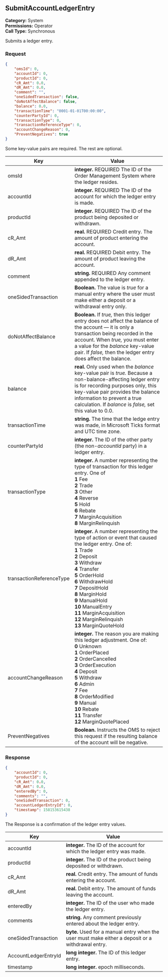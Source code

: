 ## SubmitAccountLedgerEntry

**Category:** System<br />**Permissions:** Operator<br />**Call Type:** Synchronous

Submits a ledger entry.

### Request

```json
{
    "omsId": 0,
    "accountId": 0,
    "productId": 0,
    "cR_Amt": 0.0,
    "dR_Amt": 0.0,
    "comment": "",
    "oneSidedTransaction": false,
    "doNotAffectBalance": false,
    "balance": 0.0,
    "transactionTime": "0001-01-01T00:00:00",
    "counterPartyId": 0,
    "transactionType": 0,
    "transactionReferenceType": 0,
    "accountChangeReason": 0,
    "PreventNegatives": true
}
```
Some key-value pairs are required. The rest are optional.

| Key                      | Value                                                        |
| ------------------------ | ------------------------------------------------------------ |
| omsId                    | **integer.**  REQUIRED The ID of the Order Management System where the ledger resides. |
| accountId                | **integer.** REQUIRED The ID of the account for which the ledger entry is made. |
| productId                | **integer.** REQUIRED The ID of the product being deposited or withdrawn. |
| cR_Amt                   | **real.** REQUIRED Credit entry. The amount of product entering the account. |
| dR_Amt                   | **real.** REQUIRED Debit entry. The amount of product leaving the account. |
| comment                  | **string.** REQUIRED Any comment appended to the ledger entry. |
| oneSidedTransaction      | **Boolean.** The value is *true* for a manual entry where the user must make either a deposit or a withdrawal entry only. |
| doNotAffectBalance       | **Boolean.** If *true,* then this ledger entry does not affect the balance of the account &mdash; it is only a transaction being recorded in the account. When *true,* you must enter a value for the *balance* key-value pair. If *false,* then the ledger entry does affect the balance.  |
| balance                  | **real.** Only used when the *balance* key-value pair is *true.* Because a non-balance-affecting ledger entry is for recording purposes only, this key-value pair provides the balance information to prevent a true calculation. If *balance* is *false,* set this value to 0.0.    |
| transactionTime          | **string.** The time that the ledge entry was made, in Microsoft Ticks format and UTC time zone. |
| counterPartyId           | **integer.** The ID of the other party (the non-*accountId* party) in a ledger entry. |
| transactionType          | **integer.** A number representing the type of transaction for this ledger entry. One of<br />**1** Fee<br />**2** Trade<br />**3** Other<br />**4** Reverse<br />**5** Hold<br />**6** Rebate<br />**7** MarginAcquisition<br />**8** MarginRelinquish |
| transactionReferenceType | **integer.** A number representing the type of action or event that caused the ledger entry. One of:<br />**1** Trade<br />**2** Deposit<br />**3** Withdraw<br />**4** Transfer<br />**5** OrderHold<br />**6** WithdrawHold<br />**7** DepositHold<br />**8** MarginHold<br />**9** ManualHold<br />**10** ManualEntry<br />**11** MarginAcquisition<br />**12** MarginRelinquish<br />**13** MarginQuoteHold |
| accountChangeReason      | **integer.** The reason you are making this ledger adjustment. One of:<br />**0** Unknown<br />**1** OrderPlaced<br />**2** OrderCancelled<br />**3** OrderExecution<br />**4** Deposit<br />**5** Withdraw<br />**6** Admin<br />**7** Fee<br />**8** OrderModified<br />**9** Manual<br />**10** Rebate<br />**11** Transfer<br />**12** MarginQuotePlaced |
| PreventNegatives         | **Boolean.** Instructs the OMS to reject this request if the resulting balance of the account will be negative. |

### Response

```json
{
    "accountId": 0,
    "productId": 0,
    "cR_Amt": 0.0,
    "dR_Amt": 0.0,
    "enteredBy": 0,
    "comments": "",
    "oneSidedTransaction": 0,
    "accountLedgerEntryId": 0,
    "timestamp": 158153615438
}
```
The Response is a confirmation of the ledger entry values.

| Key                  | Value                                                        |
| -------------------- | ------------------------------------------------------------ |
| accountId            | **integer.** The ID of the account for which the ledger entry was made. |
| productId            | **integer.** The ID of the product being deposited or withdrawn. |
| cR_Amt               | **real.** Credit entry. The amount of funds entering the account. |
| dR_Amt               | **real.** Debit entry. The amount of funds leaving the account. |
| enteredBy            | **integer.** The ID of the user who made the ledger entry.   |
| comments             | **string.** Any comment previously entered about the ledger entry. |
| oneSidedTransaction  | **byte.** Used for a manual entry when the user must make either a deposit or a withdrawal entry. |
| AccountLedgerEntryId | **long integer.** The ID of this ledger entry.               |
| timestamp            | **long integer.** epoch milliseconds. |